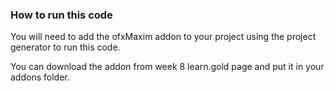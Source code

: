 ### How to run this code

You will need to add the ofxMaxim addon to your project using the project generator to run this code. 

You can download the addon from week 8 learn.gold page and put it in your addons folder.

